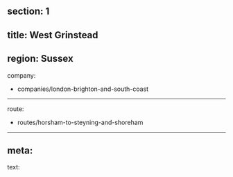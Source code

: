 section: 1
----
title: West Grinstead
----
region: Sussex
----
company:
- companies/london-brighton-and-south-coast
----
route:
- routes/horsham-to-steyning-and-shoreham
----
meta:
----
text: